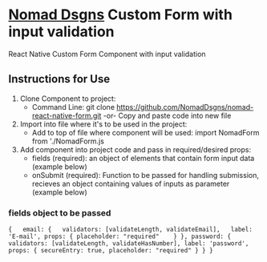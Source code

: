 # [Nomad Dsgns](https://www.nomaddsgns.com) Custom Form with input validation
React Native Custom Form Component with input validation

## Instructions for Use ##
1. Clone Component to project:
    - Command Line: git clone https://github.com/NomadDsgns/nomad-react-native-form.git
    -or- Copy and paste code into new file
2. Import into file where it's to be used in the project:
    - Add to top of file where component will be used: import NomadForm from './NomadForm.js
3. Add component into project code and pass in required/desired props:
    - fields (required): an object of elements that contain form input data (example below)
    - onSubmit (required): Function to be passed for handling submission, recieves an object containing values of inputs as parameter (example below)


### fields object to be passed ###

`
{  
    email: {  
        validators: [validateLength, validateEmail],  
        label: 'E-mail',
        props: {
            placeholder: "required"   
        }
    },
    password: {
        validators: [validateLength, validateHasNumber],
        label: 'password',
        props: {
            secureEntry: true,
            placeholder: "required"
        }
    }
}
`